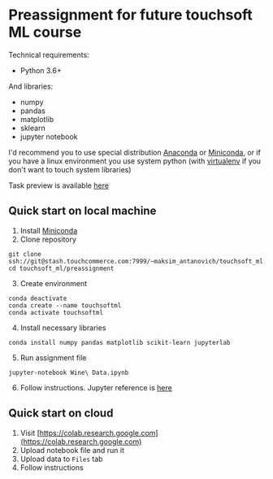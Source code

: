 # Preassignment for future touchsoft ML course

Technical requirements:

* Python 3.6+

And libraries:

* numpy
* pandas
* matplotlib
* sklearn
* jupyter notebook

I'd recommend you to use special distribution [Anaconda](https://docs.anaconda.com/anaconda/install/) or [Miniconda](https://docs.conda.io/en/latest/miniconda.html), or if you have a linux environment you use system python (with [virtualenv](https://virtualenv.pypa.io/en/latest/) if you don't want to touch system libraries) 

Task preview is available [here](https://nbviewer.jupyter.org/gist/MaximAntonovich/1b73200a250f0b4e2b0c082a30b90f86)

## Quick start on local machine

1. Install [Miniconda](https://docs.conda.io/en/latest/miniconda.html)
2. Clone repository
```
git clone ssh://git@stash.touchcommerce.com:7999/~maksim_antanovich/touchsoft_ml.git
cd touchsoft_ml/preassignment
```
3. Create environment
```
conda deactivate
conda create --name touchsoftml
conda activate touchsoftml
```
4. Install necessary libraries
```
conda install numpy pandas matplotlib scikit-learn jupyterlab
```
5. Run assignment file
```
jupyter-notebook Wine\ Data.ipynb
```
6. Follow instructions. Jupyter reference is [here](https://jupyter-notebook.readthedocs.io/en/stable/notebook.html)

## Quick start on cloud

1. Visit [https://colab.research.google.com](https://colab.research.google.com)
2. Upload notebook file and run it
3. Upload data to `Files` tab
4. Follow instructions